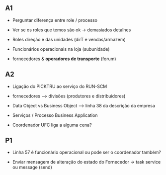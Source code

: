 ## A1

- Perguntar diferença entre role / processo
- Ver se os roles que temos são ok -> demasiados detalhes

- Roles direção e das unidades (dirT e vendas/armazem)
  
- Funcionários operacionais na loja (subunidade)

- fornecedores & **operadores de transporte** (forum)

## A2

- Ligação do PICKTRU ao serviço do RUN-SCM
- fornecedores --> divisões (produtores e distribuidores)

- Data Object vs Business Object --> linha 38 da descrição da empresa
- Serviços / Processo Business Application

- Coordenador UFC liga a alguma cena?



## P1

- Linha 57 é funcionário operacional ou pode ser o coordenador também?
  
- Enviar mensagem de alteração do estado do Fornecedor -> task service ou message (send)
